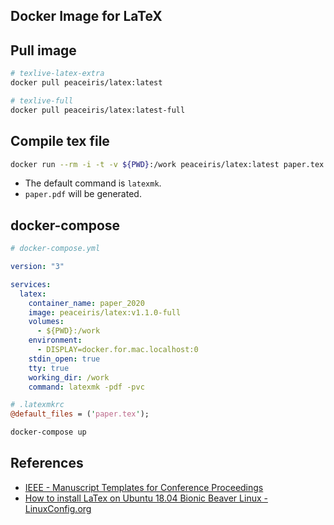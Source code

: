 ## Docker Image for LaTeX


## Pull image

```sh
# texlive-latex-extra
docker pull peaceiris/latex:latest

# texlive-full
docker pull peaceiris/latex:latest-full
```


## Compile tex file

```sh
docker run --rm -i -t -v ${PWD}:/work peaceiris/latex:latest paper.tex
```

- The default command is `latexmk`.
- `paper.pdf` will be generated.


## docker-compose

```yaml
# docker-compose.yml

version: "3"

services:
  latex:
    container_name: paper_2020
    image: peaceiris/latex:v1.1.0-full
    volumes:
      - ${PWD}:/work
    environment:
      - DISPLAY=docker.for.mac.localhost:0
    stdin_open: true
    tty: true
    working_dir: /work
    command: latexmk -pdf -pvc
```

```perl
# .latexmkrc
@default_files = ('paper.tex');
```

```sh
docker-compose up
```


## References

- [IEEE - Manuscript Templates for Conference Proceedings](https://www.ieee.org/conferences/publishing/templates.html)
- [How to install LaTex on Ubuntu 18.04 Bionic Beaver Linux - LinuxConfig.org](https://linuxconfig.org/how-to-install-latex-on-ubuntu-18-04-bionic-beaver-linux)

